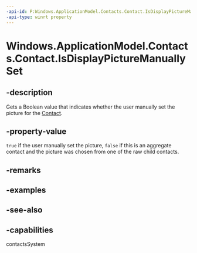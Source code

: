 ```yaml
---
-api-id: P:Windows.ApplicationModel.Contacts.Contact.IsDisplayPictureManuallySet
-api-type: winrt property
---
```


<!-- Property syntax
public bool IsDisplayPictureManuallySet { get; }
-->

# Windows.ApplicationModel.Contacts.Contact.IsDisplayPictureManuallySet

## -description

Gets a Boolean value that indicates whether the user manually set the picture for the [Contact](contact.md).

## -property-value

`true` if the user manually set the picture, `false` if this is an aggregate contact and the picture was chosen from one of the raw child contacts.

## -remarks

## -examples

## -see-also

## -capabilities

contactsSystem
